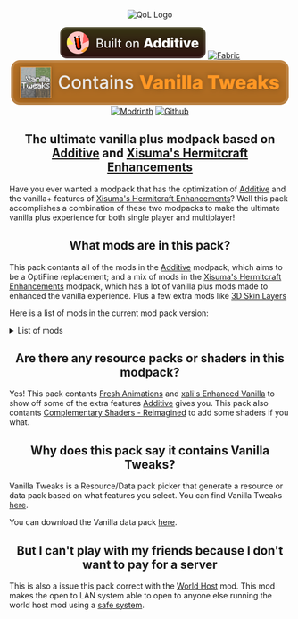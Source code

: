 <br />

<div align="center">
    <img src="https://cdn.modrinth.com/data/cached_images/86840b3bb4b3b395ebfc81c964bd01da8e5a0c45.png" alt="QoL Logo">

[![Additive](https://raw.githubusercontent.com/intergrav/devins-badges/v3/assets/compact/built-with/additive_vector.svg)](https://modrinth.com/modpack/additive)
[![Fabric](https://raw.githubusercontent.com/intergrav/devins-badges/v3/assets/compact/supported/fabric_vector.svg)](https://fabricmc.net/)
[![Vanilla Tweaks](https://raw.githubusercontent.com/TwigYT/QoL-MC/main/devinsbadges/compact/vanilla_tweaks_vector.svg)](https://vanillatweaks.net/)
[![Modrinth](https://raw.githubusercontent.com/intergrav/devins-badges/v3/assets/compact-minimal/available/modrinth_vector.svg)](https://modrinth.com/modpack/qol-was-taken)
[![Github](https://raw.githubusercontent.com/intergrav/devins-badges/v3/assets/compact-minimal/available/github_vector.svg)](https://github.com/TwigYT/QoL-MC)
</div>

<div align="center">

## The ultimate vanilla plus modpack based on [Additive](https://modrinth.com/modpack/additive) and [Xisuma's Hermitcraft Enhancements](https://www.curseforge.com/minecraft/modpacks/xisumas-hermitcraft-mods)

</div>

Have you ever wanted a modpack that has the optimization of [Additive](https://modrinth.com/modpack/additive) and the vanilla+ features of [Xisuma's Hermitcraft Enhancements](https://www.curseforge.com/minecraft/modpacks/xisumas-hermitcraft-mods)? Well this pack accomplishes a combination of these two modpacks to make the ultimate vanilla plus experience for both single player and multiplayer!

<div align="center">

## What mods are in this pack?

</div>

This pack contants all of the mods in the [Additive](https://modrinth.com/modpack/additive) modpack, which aims to be a OptiFine replacement; and a mix of mods in the [Xisuma's Hermitcraft Enhancements](https://www.curseforge.com/minecraft/modpacks/xisumas-hermitcraft-mods) modpack, which has a lot of vanilla plus mods made to enhanced the vanilla experience. Plus a few extra mods like [3D Skin Layers](https://modrinth.com/mod/3dskinlayers)

Here is a list of mods in the current mod pack version:
<details>
<summary>List of mods</summary>

* [3D Skin Layers](https://modrinth.com/mod/3dskinlayers)
* [Animatica](https://modrinth.com/mod/animatica)
* [Architectury API](https://modrinth.com/mod/architectury-api)
* [AudioPlayer](https://modrinth.com/mod/audioplayer)
* [BadOptimizations](https://modrinth.com/mod/badoptimizations)
* [BetterF3](https://modrinth.com/mod/betterf3)
* [BetterGrassify](https://modrinth.com/mod/bettergrassify)
* [CalcMod](https://modrinth.com/mod/calcmod)
* [Camera Utils](https://modrinth.com/mod/camera-utils)
* [Capes](https://modrinth.com/mod/capes)
* [Chat Reporting Helper](https://modrinth.com/resourcepack/chat-reporting-helper)
* [Cloth Config API](https://modrinth.com/mod/cloth-config)
* [Continuity](https://modrinth.com/mod/continuity)
* [Cubes Without Borders](https://modrinth.com/mod/cubes-without-borders)
* [Cull Less Leaves](https://modrinth.com/mod/cull-less-leaves)
* [Data Loader](https://modrinth.com/mod/dataloader)
* [Dynamic FPS](https://modrinth.com/mod/dynamic-fps)
* [Ears (+ Snouts/Muzzles, Tails, Horns, Wings, and More)](https://modrinth.com/mod/ears)
* [Enhanced Block Entities](https://modrinth.com/mod/ebe)
* [Entity Culling](https://modrinth.com/mod/entityculling)
* [Fabric API](https://modrinth.com/mod/fabric-api)
* [Fabric Language Kotlin](https://modrinth.com/mod/fabric-language-kotlin)
* [FabricSkyBoxes Interop](https://modrinth.com/mod/fabricskyboxes-interop)
* [FabricSkyboxes](https://modrinth.com/mod/fabricskyboxes)
* [FastQuit](https://modrinth.com/mod/fastquit)
* [FerriteCore](https://modrinth.com/mod/ferrite-core)
* [Fix Keyboard on Linux](https://modrinth.com/mod/fix-keyboard-on-linux)
* [Freecam (Modrinth Edition)](https://modrinth.com/mod/freecam)
* [Hey Wiki](https://modrinth.com/mod/hey-wiki)
* [ImmediatelyFast](https://modrinth.com/mod/immediatelyfast)
* [Indium](https://modrinth.com/mod/indium)
* [Iris Shaders](https://modrinth.com/mod/iris)
* [ItemSwapper](https://modrinth.com/mod/itemswapper)
* [Language Reload](https://modrinth.com/mod/language-reload)
* [Lithium](https://modrinth.com/mod/lithium)
* [MacOS Input Fixes](https://modrinth.com/mod/macos-input-fixes)
* [Main Menu Credits](https://modrinth.com/mod/main-menu-credits)
* [Mod Menu](https://modrinth.com/mod/modmenu)
* [Model Gap Fix](https://modrinth.com/mod/modelfix)
* [ModernFix](https://modrinth.com/mod/modernfix)
* [Noisium](https://modrinth.com/mod/noisium)
* [Nvidium](https://modrinth.com/mod/nvidium)
* [ObsidianUI](https://modrinth.com/mod/obsidianui)
* [Ok Zoomer](https://modrinth.com/mod/ok-zoomer)
* [OptiGUI](https://modrinth.com/mod/optigui)
* [Polytone](https://modrinth.com/mod/polytone)
* [Puzzle](https://modrinth.com/mod/puzzle)
* [Reese's Sodium Options](https://modrinth.com/mod/reeses-sodium-options)
* [ReplayMod](https://modrinth.com/mod/replaymod)
* [RyoamicLights](https://modrinth.com/mod/ryoamiclights)
* [Simple Voice Chat](https://modrinth.com/mod/simple-voice-chat)
* [Sodium](https://modrinth.com/mod/sodium)
* [Sodium Extra](https://modrinth.com/mod/sodium-extra)
* [ThreadTweak](https://modrinth.com/mod/threadtweak)
* [World Host](https://modrinth.com/mod/world-host)
* [YetAnotherConfigLib](https://modrinth.com/mod/yacl)
* [Your Options Shall Be Respected (YOSBR)](https://modrinth.com/mod/yosbr)
* [\[EMF\] Entity Model Features](https://modrinth.com/mod/entity-model-features)
* [\[ESF\] Entity Sound Features](https://modrinth.com/mod/esf)
* [\[ETF\] Entity Texture Features](https://modrinth.com/mod/entitytexturefeatures)

</details>

<div align="center">

## Are there any resource packs or shaders in this modpack?

</div>

Yes! This pack contants [Fresh Animations](https://modrinth.com/resourcepack/fresh-animations) and [xali's Enhanced Vanilla](https://modrinth.com/resourcepack/xalis-enhanced-vanilla) to show off some of the extra features [Additive](https://modrinth.com/modpack/additive) gives you. This pack also contants [Complementary Shaders - Reimagined](https://modrinth.com/shader/complementary-reimagined) to add some shaders if you what.

<div align="center">

## Why does this pack say it contains Vanilla Tweaks?

</div>

Vanilla Tweaks is a Resource/Data pack picker that generate a resource or data pack based on what features you select.
You can find Vanilla Tweaks [here](https://vanillatweaks.net/).

You can download the Vanilla data pack [here](https://vanillatweaks.net/share#XZblqx).

<div align="center">

## But I can't play with my friends because I don't want to pay for a server

</div>

This is also a issue this pack correct with the [World Host](https://modrinth.com/mod/world-host) mod. This mod makes the open to LAN system able to open to anyone else running the world host mod using a [safe system](https://github.com/Gaming32/world-host?tab=readme-ov-file#how-does-this-mod-work).
